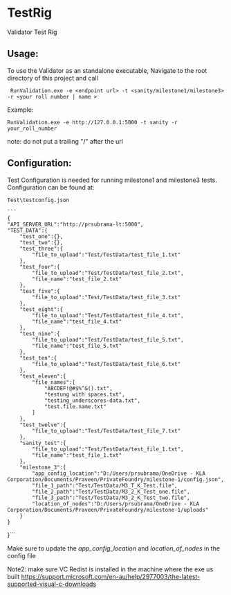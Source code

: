 # TestRig
Validator Test Rig
## Usage: 
  To use the Validator as an standalone executable, Navigate to the root directory of this project and call 
  
  ` RunValidation.exe -e <endpoint url> -t <sanity/milestone1/milestone3> -r <your roll number | name >`
  
  Example:
  
  `RunValidation.exe -e http://127.0.0.1:5000 -t sanity -r your_roll_number`
  
  note: do not put a trailing "/" after the url 
 
 ## Configuration:
   Test Configuration is needed for running milestone1 and milestone3 tests. Configuration can be found at:
    
   `Test\testconfig.json`
    
    ```
    {
    "API_SERVER_URL":"http://prsubrama-lt:5000",
    "TEST_DATA":{
        "test_one":{},
        "test_two":{},
        "test_three":{
            "file_to_upload":"Test/TestData/test_file_1.txt"
        },
        "test_four":{
            "file_to_upload":"Test/TestData/test_file_2.txt",
            "file_name":"test_file_2.txt"
        },
        "test_five":{
            "file_to_upload":"Test/TestData/test_file_3.txt"
        },
        "test_eight":{
            "file_to_upload":"Test/TestData/test_file_4.txt",
            "file_name":"test_file_4.txt"
        },
        "test_nine":{
            "file_to_upload":"Test/TestData/test_file_5.txt",
            "file_name":"test_file_5.txt"
        },
        "test_ten":{
            "file_to_upload":"Test/TestData/test_file_6.txt"
        },
        "test_eleven":{
            "file_names":[
                "ABCDEF!@#$%^&().txt",
                "testung with spaces.txt",
                "testing_underscores-data.txt",
                "test.file.name.txt"
            ]
        },
        "test_twelve":{
            "file_to_upload":"Test/TestData/test_file_7.txt"
        },
        "sanity_test":{
            "file_to_upload":"Test/TestData/test_file_1.txt",
            "file_name":"test_file_1.txt"
        }, 
        "milestone_3":{
            "app_config_location":"D:/Users/prsubrama/OneDrive - KLA Corporation/Documents/Praveen/PrivateFoundry/milestone-1/config.json",
            "file_1_path":"Test/TestData/M3_T_K_Test.file",
            "file_2_path":"Test/TestData/M3_2_K_Test_one.file",
            "file_3_path":"Test/TestData/M3_2_K_Test_two.file",
            "location_of_nodes":"D:/Users/prsubrama/OneDrive - KLA Corporation/Documents/Praveen/PrivateFoundry/milestone-1/uploads"
        }
    }
}```

 Make sure to update the *app_config_location* and *location_of_nodes* in the config file

Note2: make sure VC Redist is installed in the machine where the exe us built https://support.microsoft.com/en-au/help/2977003/the-latest-supported-visual-c-downloads
